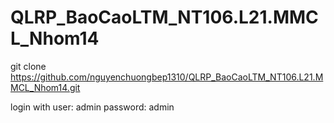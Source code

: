 # QLRP_BaoCaoLTM_NT106.L21.MMCL_Nhom14

git clone https://github.com/nguyenchuongbep1310/QLRP_BaoCaoLTM_NT106.L21.MMCL_Nhom14.git

login with user: admin
           password: admin
           
